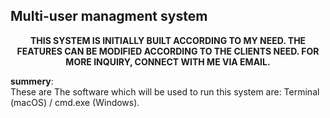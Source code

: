 <h2>Multi-user managment system</h2>
<p align="center"><strong>THIS SYSTEM IS INITIALLY BUILT ACCORDING TO MY NEED. THE FEATURES CAN BE MODIFIED ACCORDING TO THE CLIENTS NEED. FOR MORE INQUIRY, CONNECT WITH ME VIA EMAIL.</strong></p>
<p><strong>summery</strong>:<br/>These are
The software which will be used to run this system are: Terminal (macOS) / cmd.exe (Windows).</p>

